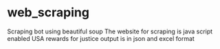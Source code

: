 # web_scraping
Scraping bot using beautiful soup
The website for scraping is java script enabled
USA rewards for justice
output is in json and excel format
